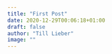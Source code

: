```yaml
---
title: "First Post"
date: 2020-12-29T00:06:18+01:00
draft: false
author: "Till Lieber"
image: ""
---
```


